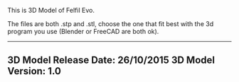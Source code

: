 This is 3D Model of Felfil Evo.

The files are both .stp and .stl, 
choose the one that fit best with the 3d program you use (Blender or FreeCAD are both ok).

---
3D Model Release Date: 26/10/2015
3D Model Version: 1.0
---
